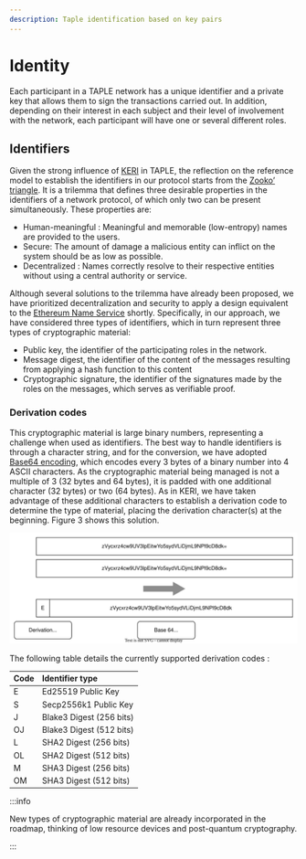 ```yaml
---
description: Taple identification based on key pairs
---
```


# Identity

Each participant in a TAPLE network has a unique identifier and a private key that allows them to sign the transactions carried out. In addition, depending on their interest in each subject and their level of involvement with the network, each participant will have one or several different roles.

## Identifiers

Given the strong influence of [KERI](https://keri.one/) in TAPLE, the reflection on the reference model to establish the identifiers in our protocol starts from the [Zooko’ triangle](https://en.wikipedia.org/wiki/Zooko%27s_triangle). It is a trilemma that defines three desirable properties in the identifiers of a network protocol, of which only two can be present simultaneously. These properties are:

- Human-meaningful : Meaningful and memorable (low-entropy) names are provided to the users.
- Secure: The amount of damage a malicious entity can inflict on the system should be as low as possible.
- Decentralized : Names correctly resolve to their respective entities without using a central authority or service.

Although several solutions to the trilemma have already been proposed, we have prioritized decentralization and security to apply a design equivalent to the [Ethereum Name Service](https://ens.domains) shortly. Specifically, in our approach, we have considered three types of identifiers, which in turn represent three types of cryptographic material:

- Public key, the identifier of the participating roles in the network.
- Message digest, the identifier of the content of the messages resulting from applying a hash function to this content
- Cryptographic signature, the identifier of the signatures made by the roles on the messages, which serves as verifiable proof.

### Derivation codes

This cryptographic material is large binary numbers, representing a challenge when used as identifiers. The best way to handle identifiers is through a character string, and for the conversion, we have adopted [Base64 encoding](https://www.rfc-editor.org/rfc/rfc4648), which encodes every 3 bytes of a binary number into 4 ASCII characters. As the cryptographic material being managed is not a multiple of 3 (32 bytes and 64 bytes), it is padded with one additional character (32 bytes) or two (64 bytes). As in KERI, we have taken advantage of these additional characters to establish a derivation code to determine the type of material, placing the derivation character(s) at the beginning. Figure 3 shows this solution.

![Derivation codes](../img/derivation-codes.svg)

The following table details the currently supported derivation codes :

<center>

| Code | Identifier type          |
| ---- | :----------------------- |
| E    | Ed25519 Public Key       |
| S    | Secp2556k1 Public Key    |
| J    | Blake3 Digest (256 bits) |
| OJ   | Blake3 Digest (512 bits) |
| L    | SHA2 Digest (256 bits)   |
| OL   | SHA2 Digest (512 bits)   |
| M    | SHA3 Digest (256 bits)   |
| OM   | SHA3 Digest (512 bits)   |

</center>

:::info

New types of cryptographic material are already incorporated in the roadmap, thinking of low resource devices and post-quantum cryptography.

:::
